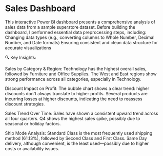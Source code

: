 # Sales Dashboard

This interactive Power BI dashboard presents a comprehensive analysis of sales data from a sample superstore dataset. Before building the dashboard, I performed essential data preprocessing steps, including:
Changing data types (e.g., converting columns to Whole Number, Decimal Number, and Date formats) Ensuring consistent and clean data structure for accurate visualizations

🔍 Key Insights:

Sales by Category & Region:
Technology has the highest overall sales, followed by Furniture and Office Supplies.
The West and East regions show strong performance across all categories, especially in Technology.

Discount Impact on Profit:
The bubble chart shows a clear trend: higher discounts don't always translate to higher profits.
Several products are incurring losses at higher discounts, indicating the need to reassess discount strategies.

Sales Trend Over Time:
Sales have shown a consistent upward trend across all four quarters.
Q4 shows the highest sales spike, possibly due to seasonal or holiday factors.

Ship Mode Analysis:
Standard Class is the most frequently used shipping method (61.13%), followed by Second Class and First Class.
Same Day delivery, although convenient, is the least used—possibly due to higher costs or availability issues.
